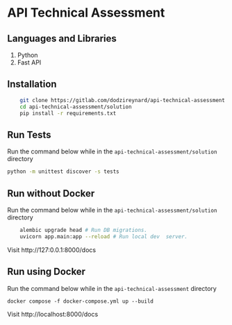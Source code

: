 # API Technical Assessment

## Languages and Libraries

1. Python
2. Fast API

## Installation

```bash
    git clone https://gitlab.com/dodzireynard/api-technical-assessment.git
    cd api-technical-assessment/solution
    pip install -r requirements.txt
```

## Run Tests

Run the command below while in the `api-technical-assessment/solution` directory

```bash
python -m unittest discover -s tests
```

## Run without Docker

Run the command below while in the `api-technical-assessment/solution` directory

```bash
    alembic upgrade head # Run DB migrations.
    uvicorn app.main:app --reload # Run local dev  server.
```

Visit http://127:0.0.1:8000/docs

## Run using Docker

Run the command below while in the `api-technical-assessment` directory

```
docker compose -f docker-compose.yml up --build
```

Visit http://localhost:8000/docs
